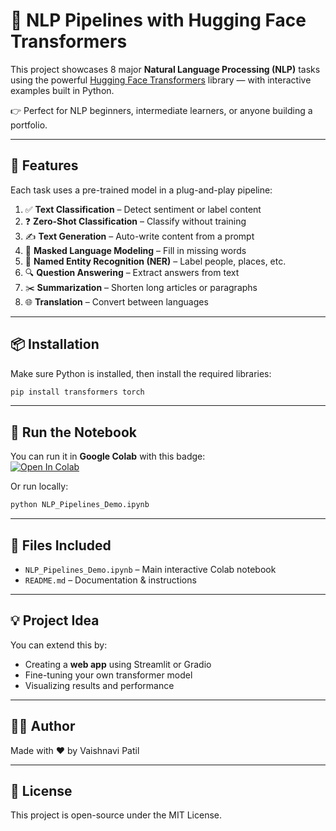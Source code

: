 
# 🧠 NLP Pipelines with Hugging Face Transformers

This project showcases 8 major **Natural Language Processing (NLP)** tasks using the powerful [Hugging Face Transformers](https://huggingface.co/transformers/) library — with interactive examples built in Python.

👉 Perfect for NLP beginners, intermediate learners, or anyone building a portfolio.

---

## 🚀 Features

Each task uses a pre-trained model in a plug-and-play pipeline:

1. ✅ **Text Classification** – Detect sentiment or label content
2. ❓ **Zero-Shot Classification** – Classify without training
3. ✍️ **Text Generation** – Auto-write content from a prompt
4. 🧩 **Masked Language Modeling** – Fill in missing words
5. 🧾 **Named Entity Recognition (NER)** – Label people, places, etc.
6. 🔍 **Question Answering** – Extract answers from text
7. ✂️ **Summarization** – Shorten long articles or paragraphs
8. 🌐 **Translation** – Convert between languages

---

## 📦 Installation

Make sure Python is installed, then install the required libraries:

```bash
pip install transformers torch
```

---

## 🧪 Run the Notebook

You can run it in **Google Colab** with this badge:  
[![Open In Colab](https://colab.research.google.com/assets/colab-badge.svg)](https://colab.research.google.com/github/YOUR_USERNAME/YOUR_REPO/blob/main/NLP_Pipelines_Demo.ipynb)

Or run locally:
```bash
python NLP_Pipelines_Demo.ipynb
```

---

## 📁 Files Included

- `NLP_Pipelines_Demo.ipynb` – Main interactive Colab notebook
- `README.md` – Documentation & instructions

---

## 💡 Project Idea

You can extend this by:
- Creating a **web app** using Streamlit or Gradio
- Fine-tuning your own transformer model
- Visualizing results and performance

---

## 🙋‍♀️ Author

Made with ❤️ by Vaishnavi Patil

---

## 📜 License

This project is open-source under the MIT License.

